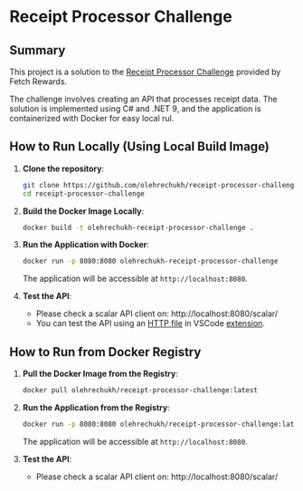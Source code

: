 
# Receipt Processor Challenge

## Summary
This project is a solution to the [Receipt Processor Challenge](https://github.com/fetch-rewards/receipt-processor-challenge/tree/main) provided by Fetch Rewards. 

The challenge involves creating an API that processes receipt data. The solution is implemented using C# and .NET 9, and the application is containerized with Docker for easy local rul.

## How to Run Locally (Using Local Build Image)

1. **Clone the repository**:
   ```bash
   git clone https://github.com/olehrechukh/receipt-processor-challenge
   cd receipt-processor-challenge
   ```

2. **Build the Docker Image Locally**:
      ```bash
      docker build -t olehrechukh-receipt-processor-challenge .
      ```

3. **Run the Application with Docker**:
      ```bash
      docker run -p 8080:8080 olehrechukh-receipt-processor-challenge
      ```
   The application will be accessible at `http://localhost:8080`.

4. **Test the API**:
    - Please check a scalar API client on: http://localhost:8080/scalar/
    - You can test the API using an [HTTP file](receipt.processor/receipt.processor.http) in VSCode [extension](https://marketplace.visualstudio.com/items?itemName=humao.rest-client).
## How to Run from Docker Registry

1. **Pull the Docker Image from the Registry**:
     ```bash
     docker pull olehrechukh/receipt-processor-challenge:latest
     ```

2. **Run the Application from the Registry**:
      ```bash
      docker run -p 8080:8080 olehrechukh/receipt-processor-challenge:latest
      ```
   The application will be accessible at `http://localhost:8080`.

3. **Test the API**:
    - Please check a scalar API client on: http://localhost:8080/scalar/